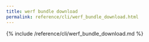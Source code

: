 ```yaml
---
title: werf bundle download
permalink: reference/cli/werf_bundle_download.html
---
```


{% include /reference/cli/werf_bundle_download.md %}

